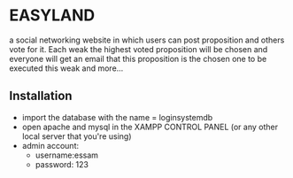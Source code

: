 # EASYLAND
a social networking website in which users can post proposition and others vote for it. Each weak the highest voted proposition will be chosen and everyone will get an email that this proposition is the chosen one to be executed this weak and more...

## Installation
- import the database with the name = loginsystemdb
- open apache and mysql in the XAMPP CONTROL PANEL (or any other local server that you're using)
- admin account:
  - username:essam
  - password: 123
